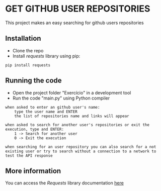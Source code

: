 # GET GITHUB USER REPOSITORIES

This project makes an easy searching for github users repositories

## Installation

- Clone the repo
- Install _requests_ library using pip:
``` 
pip install requests
```

## Running the code

- Open the project folder "Exercício" in a development tool
- Run the code "main.py" using Python compiler

```
when asked to enter an github user's name:
    type the user name and ENTER
    the list of repositories name and links will appear
    
when asked to search for another user's repositories or exit the execution, type and ENTER:
    1 -> Search for another user
    0 -> Exit the execution
    
when searching for an user repository you can also search for a not existing user or try to search without a connection to a network to test the API response
```

## More information

You can access the _Requests_ library documentation [here](https://requests.readthedocs.io/en/master/)


